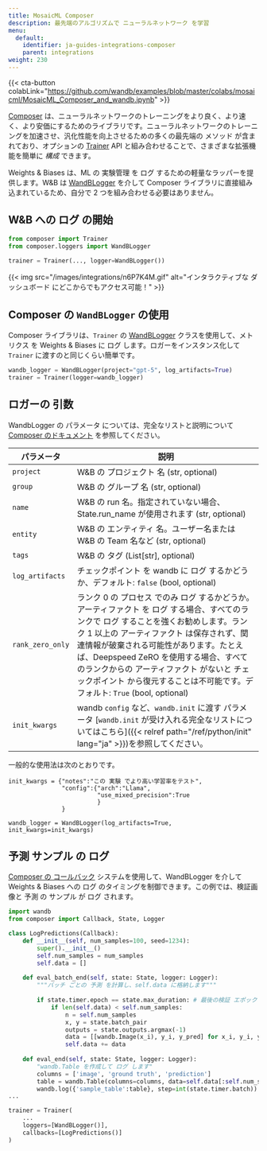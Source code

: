 ```yaml
---
title: MosaicML Composer
description: 最先端のアルゴリズムで ニューラルネットワーク を学習
menu:
  default:
    identifier: ja-guides-integrations-composer
    parent: integrations
weight: 230
---
```


{{< cta-button colabLink="https://github.com/wandb/examples/blob/master/colabs/mosaicml/MosaicML_Composer_and_wandb.ipynb" >}}

[Composer](https://github.com/mosaicml/composer) は、ニューラルネットワークのトレーニングをより良く、より速く、より安価にするためのライブラリです。ニューラルネットワークのトレーニングを加速させ、汎化性能を向上させるための多くの最先端の メソッド が含まれており、オプションの [Trainer](https://docs.mosaicml.com/projects/composer/en/stable/trainer/using_the_trainer.html) API と組み合わせることで、さまざまな拡張機能を簡単に _構成_ できます。

Weights & Biases は、ML の 実験管理 を ログ するための軽量なラッパーを提供します。W&B は [WandBLogger](https://docs.mosaicml.com/projects/composer/en/stable/trainer/file_uploading.html#weights-biases-artifacts) を介して Composer ライブラリに直接組み込まれているため、自分で 2 つを組み合わせる必要はありません。

## W&B への ログ の開始

```python
from composer import Trainer
from composer.loggers import WandBLogger
﻿
trainer = Trainer(..., logger=WandBLogger())
```

{{< img src="/images/integrations/n6P7K4M.gif" alt="インタラクティブな ダッシュボード にどこからでもアクセス可能！" >}}

## Composer の `WandBLogger` の使用

Composer ライブラリは、`Trainer` の [WandBLogger](https://docs.mosaicml.com/projects/composer/en/stable/trainer/file_uploading.html#weights-biases-artifacts) クラスを使用して、メトリクス を Weights & Biases に ログ します。ロガーをインスタンス化して `Trainer` に渡すのと同じくらい簡単です。

```python
wandb_logger = WandBLogger(project="gpt-5", log_artifacts=True)
trainer = Trainer(logger=wandb_logger)
```

## ロガーの 引数

WandbLogger の パラメータ については、完全なリストと説明について [Composer のドキュメント](https://docs.mosaicml.com/projects/composer/en/stable/api_reference/generated/composer.loggers.WandBLogger.html) を参照してください。

| パラメータ                       | 説明                                                                                                                                                                                                                                                                                                                                                              |
| ------------------------------- | ------------------------------------------------------------------------------------------------------------------------------------------------------------------------------------------------------------------------------------------------------------------------------------------------------------------------------------------------------------------------ |
| `project`                 | W&B の プロジェクト 名 (str, optional)
| `group`                   | W&B の グループ 名 (str, optional)
| `name`                   | W&B の run 名。指定されていない場合、State.run_name が使用されます (str, optional)
| `entity`                   | W&B の エンティティ 名。ユーザー名または W&B の Team 名など (str, optional)
| `tags`                   | W&B の タグ (List[str], optional)
| `log_artifacts`                 | チェックポイント を wandb に ログ するかどうか、デフォルト: `false` (bool, optional)|
| `rank_zero_only`         | ランク 0 の プロセス でのみ ログ するかどうか。アーティファクト を ログ する場合、すべてのランクで ログ することを強くお勧めします。ランク 1 以上の アーティファクト は保存されず、関連情報が破棄される可能性があります。たとえば、Deepspeed ZeRO を使用する場合、すべてのランクからの アーティファクト がないと チェックポイント から復元することは不可能です。デフォルト: `True` (bool, optional)
| `init_kwargs`                   | wandb `config` など、`wandb.init` に渡す パラメータ [`wandb.init` が受け入れる完全なリストについてはこちら]({{< relref path="/ref/python/init" lang="ja" >}})を参照してください。                                                                                                                                                     


一般的な使用法は次のとおりです。

```
init_kwargs = {"notes":"この 実験 でより高い学習率をテスト", 
               "config":{"arch":"Llama",
                         "use_mixed_precision":True
                         }
               }

wandb_logger = WandBLogger(log_artifacts=True, init_kwargs=init_kwargs)
```

## 予測 サンプル の ログ

[Composer の コールバック](https://docs.mosaicml.com/projects/composer/en/stable/trainer/callbacks.html) システムを使用して、WandBLogger を介して Weights & Biases への ログ のタイミングを制御できます。この例では、検証画像と 予測 の サンプル が ログ されます。

```python
import wandb
from composer import Callback, State, Logger

class LogPredictions(Callback):
    def __init__(self, num_samples=100, seed=1234):
        super().__init__()
        self.num_samples = num_samples
        self.data = []
        
    def eval_batch_end(self, state: State, logger: Logger):
        """バッチ ごとの 予測 を計算し、self.data に格納します"""
        
        if state.timer.epoch == state.max_duration: # 最後の検証 エポック で
            if len(self.data) < self.num_samples:
                n = self.num_samples
                x, y = state.batch_pair
                outputs = state.outputs.argmax(-1)
                data = [[wandb.Image(x_i), y_i, y_pred] for x_i, y_i, y_pred in list(zip(x[:n], y[:n], outputs[:n]))]
                self.data += data
            
    def eval_end(self, state: State, logger: Logger):
        "wandb.Table を作成して ログ します"
        columns = ['image', 'ground truth', 'prediction']
        table = wandb.Table(columns=columns, data=self.data[:self.num_samples])
        wandb.log({'sample_table':table}, step=int(state.timer.batch))         
...

trainer = Trainer(
    ...
    loggers=[WandBLogger()],
    callbacks=[LogPredictions()]
)
```